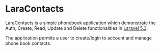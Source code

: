 # LaraContacts


LaraContacts is a simple phonebook application which demonstrate the Auth, Create, Read, Update and Delete functionalities in [Laravel 5.3](http://laravel.com/docs).

The application permits a user to create/login to account and manage phone book contacts.
